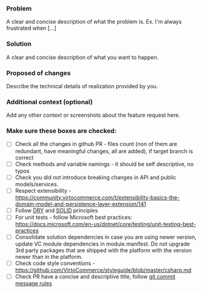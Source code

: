 ### Problem
A clear and concise description of what the problem is. Ex. I'm always frustrated when [...]

### Solution
A clear and concise description of what you want to happen.

### Proposed of changes
Describe the technical details of realization provided by you.

### Additional context (optional)
Add any other context or screenshots about the feature request here.

### Make sure these boxes are checked:
- [ ] Check all the changes in github PR - files count (non of them are redundant, have meaningful changes, all are added), if target branch is correct
- [ ] Check methods and variable namings - it should be self descriptive, no typos
- [ ] Check you did not introduce breaking changes in API and public models/services.
- [ ] Respect extensibility - https://community.virtocommerce.com/t/extensibility-basics-the-domain-model-and-persistence-layer-extension/141
- [ ] Follow [DRY](https://en.wikipedia.org/wiki/Don%27t_repeat_yourself) and [SOLID](https://en.wikipedia.org/wiki/SOLID) principles
- [ ] For unit tests - follow Microsoft best practices: https://docs.microsoft.com/en-us/dotnet/core/testing/unit-testing-best-practices
- [ ] Consolidate solution dependencies in case you are using newer version, update VC module dependencies in module.manifest. Do not upgrade 3rd party packages that are shipped with the platform with the version newer than in the platform.
- [ ] Check code style conventions - https://github.com/VirtoCommerce/styleguide/blob/master/csharp.md
- [ ] Check PR have a concise and descriptive title, follow [git commit message rules](https://github.com/VirtoCommerce/styleguide/blob/master/gitcommits.md)
